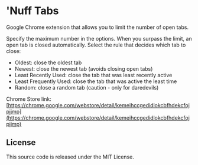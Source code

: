 'Nuff Tabs
==========

Google Chrome extension that allows you to limit the number of open tabs.

Specify the maximum number in the options. When you surpass the limit, an open tab is closed automatically. Select the rule that decides which tab to close:
- Oldest: close the oldest tab
- Newest: close the newest tab (avoids closing open tabs)
- Least Recently Used: close the tab that was least recently active
- Least Frequently Used: close the tab that was active the least time
- Random: close a random tab (caution - only for daredevils)

Chrome Store link: [https://chrome.google.com/webstore/detail/kemeihccgedidlokcbfhdekcfojpjjmp](https://chrome.google.com/webstore/detail/kemeihccgedidlokcbfhdekcfojpjjmp)

License
-------

This source code is released under the MIT License.
